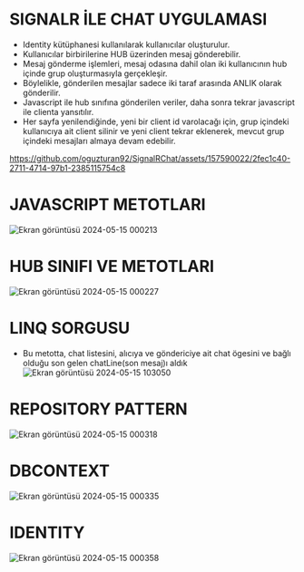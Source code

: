 # SIGNALR İLE CHAT UYGULAMASI
- Identity kütüphanesi kullanılarak kullanıcılar oluşturulur.
- Kullanıcılar birbirilerine HUB üzerinden mesaj gönderebilir.
- Mesaj gönderme işlemleri, mesaj odasına dahil olan iki kullanıcının hub içinde grup oluşturmasıyla gerçekleşir.
- Böylelikle, gönderilen mesajlar sadece iki taraf arasında ANLIK olarak gönderilir.
- Javascript ile hub sınıfına gönderilen veriler, daha sonra tekrar javascript ile clienta yansıtılır.
- Her sayfa yenilendiğinde, yeni bir client id varolacağı için, grup içindeki kullanıcıya ait client silinir ve yeni client tekrar eklenerek, mevcut grup içindeki mesajları almaya devam edebilir.
  
https://github.com/oguzturan92/SignalRChat/assets/157590022/2fec1c40-2711-4714-97b1-2385115754c8

# JAVASCRIPT METOTLARI
![Ekran görüntüsü 2024-05-15 000213](https://github.com/oguzturan92/SignalRChat/assets/157590022/e6f22ac0-b263-45e3-9e67-786cbb250578)

# HUB SINIFI VE METOTLARI
![Ekran görüntüsü 2024-05-15 000227](https://github.com/oguzturan92/SignalRChat/assets/157590022/cc74fe10-ec25-4ef1-9910-872a6a232126)

# LINQ SORGUSU
- Bu metotta, chat listesini, alıcıya ve göndericiye ait chat ögesini ve bağlı olduğu son gelen chatLine(son mesaj)ı aldık
![Ekran görüntüsü 2024-05-15 103050](https://github.com/oguzturan92/SignalRChat/assets/157590022/3de3f3a1-7643-4643-a31c-f68d6ee920be)

# REPOSITORY PATTERN
![Ekran görüntüsü 2024-05-15 000318](https://github.com/oguzturan92/SignalRChat/assets/157590022/8cffd4ef-4e49-4d4a-acb9-17fc67855626)

# DBCONTEXT
![Ekran görüntüsü 2024-05-15 000335](https://github.com/oguzturan92/SignalRChat/assets/157590022/3ffb9002-a8e8-488f-806d-f8fb18610466)

# IDENTITY
![Ekran görüntüsü 2024-05-15 000358](https://github.com/oguzturan92/SignalRChat/assets/157590022/59bc4d57-fd2a-4131-b658-a57beabec5ed)
